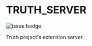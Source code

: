 TRUTH_SERVER
=============
![issue badge](https://img.shields.io/github/issues/Truth-baobab-tree/TruthServer)

Truth project's extension server.
